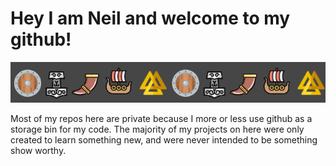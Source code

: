 # Hey I am Neil and welcome to my github!

<img src="https://github.com/xRuhRohx/xRuhRohx/raw/master/banner.png" alt="banner with viking icons">

Most of my repos here are private because I more or less use github as a storage bin for my code.
The majority of my projects on here were only created to learn something new, and were never intended to be something show worthy.
